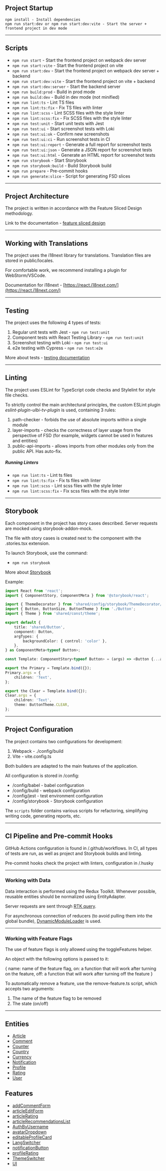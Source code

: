 ## Project Startup

```
npm install - Install dependencies
npm run start:dev or npm run start:dev:vite - Start the server + frontend project in dev mode
```

---

## Scripts

-   `npm run start` - Start the frontend project on webpack dev server
-   `npm run start:vite` - Start the frontend project on vite
-   `npm run start:dev` - Start the frontend project on webpack dev server + backend
-   `npm run start:dev:vite` - Start the frontend project on vite + backend
-   `npm run start:dev:server` - Start the backend server
-   `npm run build:prod` - Build in prod mode
-   `npm run build:dev` - Build in dev mode (not minified)
-   `npm run lint:ts` - Lint TS files
-   `npm run lint:ts:fix` - Fix TS files with linter
-   `npm run lint:scss` - Lint SCSS files with the style linter
-   `npm run lint:scss:fix` - Fix SCSS files with the style linter
-   `npm run test:unit` - Start unit tests with Jest
-   `npm run test:ui` - Start screenshot tests with Loki
-   `npm run test:ui:ok` - Confirm new screenshots
-   `npm run test:ui:ci` - Run screenshot tests in CI
-   `npm run test:ui:report` - Generate a full report for screenshot tests
-   `npm run test:ui:json` - Generate a JSON report for screenshot tests
-   `npm run test:ui:html` - Generate an HTML report for screenshot tests
-   `npm run storybook` - Start Storybook
-   `npm run storybook:build` - Build Storybook build
-   `npm run prepare` - Pre-commit hooks
-   `npm run generate:slice` - Script for generating FSD slices

---

## Project Architecture

The project is written in accordance with the Feature Sliced Design methodology.

Link to the documentation - [feature sliced design](https://feature-sliced.design/docs/get-started/tutorial)

---

## Working with Translations

The project uses the i18next library for translations.
Translation files are stored in public/locales.

For comfortable work, we recommend installing a plugin for WebStorm/VSCode.

Documentation for i18next - [https://react.i18next.com/](https://react.i18next.com/)

---

## Testing

The project uses the following 4 types of tests:

1. Regular unit tests with Jest - `npm run test:unit`
2. Component tests with React Testing Library - `npm run test:unit`
3. Screenshot testing with Loki - `npm run test:ui`
4. e2e testing with Cypress - `npm run test:e2e`

More about tests - [testing documentation](/docs/tests.md)

---

## Linting

The project uses ESLint for TypeScript code checks and Stylelint for style file checks.

To strictly control the main architectural principles, the custom ESLint plugin _eslint-plugin-ulbi-tv-plugin_ is used, containing 3 rules:

1. path-checker - forbids the use of absolute imports within a single module
2. layer-imports - checks the correctness of layer usage from the perspective of FSD (for example, widgets cannot be used in features and entities)
3. public-api-imports - allows imports from other modules only from the public API. Has auto-fix.

##### Running Linters

-   `npm run lint:ts` - Lint ts files
-   `npm run lint:ts:fix` - Fix ts files with linter
-   `npm run lint:scss` - Lint scss files with the style linter
-   `npm run lint:scss:fix` - Fix scss files with the style linter

---

## Storybook

Each component in the project has story cases described.
Server requests are mocked using storybook-addon-mock.

The file with story cases is created next to the component with the .stories.tsx extension.

To launch Storybook, use the command:

-   `npm run storybook`

More about [Storybook](/docs/storybook.md)

Example:

```typescript jsx
import React from 'react';
import { ComponentStory, ComponentMeta } from '@storybook/react';

import { ThemeDecorator } from 'shared/config/storybook/ThemeDecorator/ThemeDecorator';
import { Button, ButtonSize, ButtonTheme } from './Button';
import { Theme } from 'shared/const/theme';

export default {
    title: 'shared/Button',
    component: Button,
    argTypes: {
        backgroundColor: { control: 'color' },
    },
} as ComponentMeta<typeof Button>;

const Template: ComponentStory<typeof Button> = (args) => <Button {...args} />;

export the Primary = Template.bind({});
Primary.args = {
    children: 'Text',
};

export the Clear = Template.bind({});
Clear.args = {
    children: 'Text',
    theme: ButtonTheme.CLEAR,
};
```

---

## Project Configuration

The project contains two configurations for development:

1. Webpack - ./config/build
2. Vite - vite.config.ts

Both builders are adapted to the main features of the application.

All configuration is stored in /config:

-   /config/babel - babel configuration
-   /config/build - webpack configuration
-   /config/jest - test environment configuration
-   /config/storybook - Storybook configuration

The `scripts` folder contains various scripts for refactoring, simplifying writing code, generating reports, etc.

---

## CI Pipeline and Pre-commit Hooks

GitHub Actions configuration is found in /.github/workflows.
In CI, all types of tests are run, as well as project and Storybook builds and linting.

Pre-commit hooks check the project with linters, configuration in /.husky

---

### Working with Data

Data interaction is performed using the Redux Toolkit.
Whenever possible, reusable entities should be normalized using EntityAdapter.

Server requests are sent through [RTK query](/src/shared/api/rtkApi.ts).

For asynchronous connection of reducers (to avoid pulling them into the global bundle), [DynamicModuleLoader](/src/shared/lib/components/DynamicModuleLoader/DynamicModuleLoader.tsx) is used.

---

### Working with Feature Flags

The use of feature flags is only allowed using the toggleFeatures helper.

An object with the following options is passed to it:

{
    name: name of the feature flag,
    on: a function that will work after turning on the feature,
    off: a function that will work after turning off the feature
}

To automatically remove a feature, use the remove-feature.ts script,
which accepts two arguments:

1. The name of the feature flag to be removed
2. The state (on/off)

---

## Entities

-   [Article](/src/entities/Article)
-   [Comment](/src/entities/Comment)
-   [Counter](/src/entities/Counter)
-   [Country](/src/entities/Country)
-   [Currency](/src/entities/Currency)
-   [Notification](/src/entities/Notification)
-   [Profile](/src/entities/Profile)
-   [Rating](/src/entities/Rating)
-   [User](/src/entities/User)

## Features

-   [addCommentForm](/src/features/addCommentForm)
-   [articleEditForm](/src/features/articleEditForm)
-   [articleRating](/src/features/articleRating)
-   [articleRecommendationsList](/src/features/articleRecommendationsList)
-   [AuthByUsername](/src/features/AuthByUsername)
-   [avatarDropdown](/src/features/avatarDropdown)
-   [editableProfileCard](/src/features/editableProfileCard)
-   [LangSwitcher](/src/features/LangSwitcher)
-   [notificationButton](/src/features/notificationButton)
-   [profileRating](/src/features/profileRating)
-   [ThemeSwitcher](/src/features/ThemeSwitcher)
-   [UI](/src/features/UI)